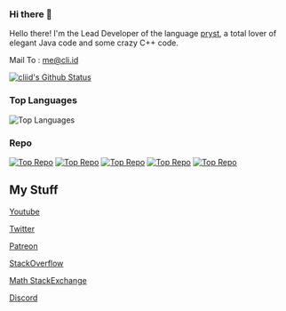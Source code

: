 ### Hi there 👋

Hello there! I'm the Lead Developer of the language [pryst](https://github.com/jitcijk/pryst), a total lover of elegant Java code and some crazy C++ code.

Mail To : [me@cli.id](mailto:me@cli.id)

[![cliid's Github Status](https://github-readme-stats.vercel.app/api?username=cliid&show_icons=true)](https://github.com/cliid)
### Top Languages
![Top Languages](https://github-readme-stats.vercel.app/api/top-langs/?username=cliid)<br/>

### Repo
[![Top Repo](https://github-readme-stats.vercel.app/api/pin/?username=jitcijk&repo=pryst&cache_seconds=86400)](https://github.com/jitcijk/pryst)
[![Top Repo](https://github-readme-stats.vercel.app/api/pin/?username=jitcijk&repo=lyfer&cache_seconds=86400)](https://github.com/jitcijk/lyfer)
[![Top Repo](https://github-readme-stats.vercel.app/api/pin/?username=jitcijk&repo=schedis&cache_seconds=86400)](https://github.com/jitcijk/schedis)
[![Top Repo](https://github-readme-stats.vercel.app/api/pin/?username=cliid&repo=dusttrap&cache_seconds=86400)](https://github.com/cliid/dusttrap)
[![Top Repo](https://github-readme-stats.vercel.app/api/pin/?username=cliid&repo=design_pattern&cache_seconds=86400)](https://github.com/cliid/design_pattern)

## My Stuff
[Youtube](https://www.youtube.com/cliid)

[Twitter](https://twitter.com/cliid)

[Patreon](https://patreon.com/cliid?fan_landing=true)

[StackOverflow](https://stackoverflow.com/users/12069275/hackerj)

[Math StackExchange](https://math.stackexchange.com/users/820931/hackerj)

[Discord](https://discord.com/users/643116087919116298)  
